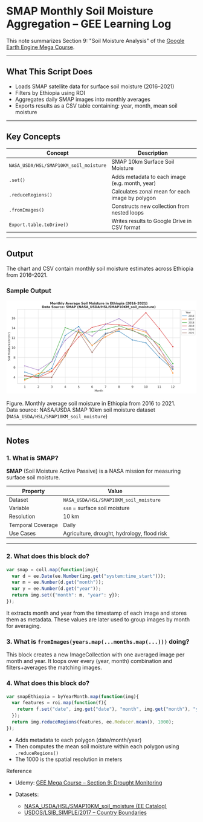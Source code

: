 
# SMAP Monthly Soil Moisture Aggregation – GEE Learning Log

This note summarizes Section 9: "Soil Moisture Analysis" of the [Google Earth Engine Mega Course](https://www.udemy.com/course/google-earth-engine-gis-remote-sensing/learn/lecture/42661904#overview).

---

## What This Script Does

- Loads SMAP satellite data for surface soil moisture (2016–2021)
- Filters by Ethiopia using ROI
- Aggregates daily SMAP images into monthly averages
- Exports results as a CSV table containing: year, month, mean soil moisture

---

## Key Concepts

| Concept                       | Description |
|-------------------------------|-------------|
| `NASA_USDA/HSL/SMAP10KM_soil_moisture` | SMAP 10km Surface Soil Moisture |
| `.set()`                      | Adds metadata to each image (e.g. month, year) |
| `.reduceRegions()`            | Calculates zonal mean for each image by polygon |
| `.fromImages()`               | Constructs new collection from nested loops |
| `Export.table.toDrive()`      | Writes results to Google Drive in CSV format |

---

## Output

The chart and CSV contain monthly soil moisture estimates across Ethiopia from 2016–2021.

### Sample Output
![](chart_smap_soilmoisture_timeseries_ethiopia_2016-2021.png)

Figure. Monthly average soil moisture in Ethiopia from 2016 to 2021.<br>
Data source: NASA/USDA SMAP 10km soil moisture dataset (`NASA_USDA/HSL/SMAP10KM_soil_moisture`)

---

## Notes

### 1. What is SMAP?

**SMAP** (Soil Moisture Active Passive) is a NASA mission for measuring surface soil moisture.

| Property              | Value                       |
|-----------------------|-----------------------------|
| Dataset               | `NASA_USDA/HSL/SMAP10KM_soil_moisture` |
| Variable              | `ssm` = surface soil moisture |
| Resolution            | 10 km                       |
| Temporal Coverage     | Daily                       |
| Use Cases             | Agriculture, drought, hydrology, flood risk |

---

### 2. What does this block do?

```javascript
var smap = coll.map(function(img){
  var d = ee.Date(ee.Number(img.get("system:time_start")));
  var m = ee.Number(d.get("month"));
  var y = ee.Number(d.get("year"));
  return img.set({"month": m, "year": y});
});
```

It extracts month and year from the timestamp of each image and stores them as metadata.
These values are later used to group images by month for averaging.

### 3. What is `fromImages(years.map(...months.map(...)))` doing?
This block creates a new ImageCollection with one averaged image per month and year.
It loops over every (year, month) combination and filters+averages the matching images.

### 4. What does this block do?
```javascript
var smapEthiopia = byYearMonth.map(function(img){
  var features = roi.map(function(f){
    return f.set("date", img.get("date"), "month", img.get("month"), "year", img.get("year"));
  });
  return img.reduceRegions(features, ee.Reducer.mean(), 1000);
});
```
- Adds metadata to each polygon (date/month/year)
- Then computes the mean soil moisture within each polygon using `.reduceRegions()`
- The 1000 is the spatial resolution in meters

Reference
- Udemy:
[GEE Mega Course – Section 9: Drought Monitoring](https://www.udemy.com/course/google-earth-engine-gis-remote-sensing/learn/lecture/42661904#overview)

- Datasets:
  - [NASA_USDA/HSL/SMAP10KM_soil_moisture (EE Catalog)](https://developers.google.com/earth-engine/datasets/catalog/NASA_USDA_HSL_SMAP10KM_soil_moisture)
  - [USDOS/LSIB_SIMPLE/2017 – Country Boundaries](https://developers.google.com/earth-engine/datasets/catalog/USDOS_LSIB_SIMPLE_2017?hl=ja)
